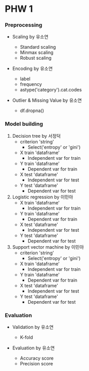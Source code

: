# PHW 1

### Preprocessing

* Scaling by 유소연
  * Standard scaling
  * Minmax scaling
  * Robust scaling
* Encoding by 유소연
  * label
  * frequency
  * astype('category').cat.codes

* Outlier & Missing Value by 유소연
  * df.dropna()

 ### Model building

1. Decision tree by 서정덕
   * criterion 'string'
     * Select('entropy' or 'gini')
   * X train 'dataframe'
     * Independent var for train
   * Y train 'dataframe'
     * Dependent var for train
   * X test 'dataframe'
     * Independent var for test
   * Y test 'dataframe'
     * Dependent var for test
2. Logistic regression by 이민아
   * X train 'dataframe'
     * Independent var for train
   * Y train 'dataframe'
     * Dependent var for train
   * X test 'dataframe'
     * Independent var for test
   * Y test 'dataframe'
     * Dependent var for test
3. Support vector machine by 이민아
   * criterion 'string'
     * Select('entropy' or 'gini')
   * X train 'dataframe'
     * Independent var for train
   * Y train 'dataframe'
     * Dependent var for train
   * X test 'dataframe'
     * Independent var for test
   * Y test 'dataframe'
     * Dependent var for test

### Evaluation

* Validation by 유소연
  * K-fold

* Evaluation by 유소연
  * Accuracy score
  * Precision score
